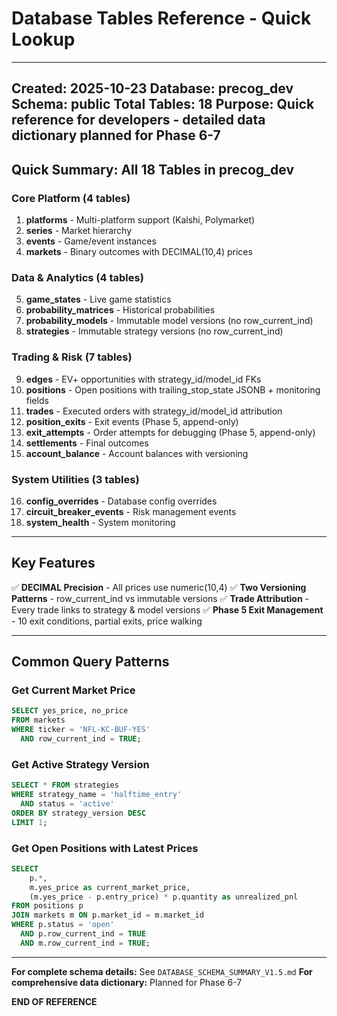 # Database Tables Reference - Quick Lookup

---
**Created:** 2025-10-23
**Database:** precog_dev
**Schema:** public
**Total Tables:** 18
**Purpose:** Quick reference for developers - detailed data dictionary planned for Phase 6-7
---

## Quick Summary: All 18 Tables in precog_dev

### Core Platform (4 tables)
1. **platforms** - Multi-platform support (Kalshi, Polymarket)
2. **series** - Market hierarchy
3. **events** - Game/event instances
4. **markets** - Binary outcomes with DECIMAL(10,4) prices

### Data & Analytics (4 tables)
5. **game_states** - Live game statistics
6. **probability_matrices** - Historical probabilities
7. **probability_models** - Immutable model versions (no row_current_ind)
8. **strategies** - Immutable strategy versions (no row_current_ind)

### Trading & Risk (7 tables)
9. **edges** - EV+ opportunities with strategy_id/model_id FKs
10. **positions** - Open positions with trailing_stop_state JSONB + monitoring fields
11. **trades** - Executed orders with strategy_id/model_id attribution
12. **position_exits** - Exit events (Phase 5, append-only)
13. **exit_attempts** - Order attempts for debugging (Phase 5, append-only)
14. **settlements** - Final outcomes
15. **account_balance** - Account balances with versioning

### System Utilities (3 tables)
16. **config_overrides** - Database config overrides
17. **circuit_breaker_events** - Risk management events
18. **system_health** - System monitoring

---

## Key Features

✅ **DECIMAL Precision** - All prices use numeric(10,4)
✅ **Two Versioning Patterns** - row_current_ind vs immutable versions
✅ **Trade Attribution** - Every trade links to strategy & model versions
✅ **Phase 5 Exit Management** - 10 exit conditions, partial exits, price walking

---

## Common Query Patterns

### Get Current Market Price
```sql
SELECT yes_price, no_price
FROM markets
WHERE ticker = 'NFL-KC-BUF-YES'
  AND row_current_ind = TRUE;
```

### Get Active Strategy Version
```sql
SELECT * FROM strategies
WHERE strategy_name = 'halftime_entry'
  AND status = 'active'
ORDER BY strategy_version DESC
LIMIT 1;
```

### Get Open Positions with Latest Prices
```sql
SELECT
    p.*,
    m.yes_price as current_market_price,
    (m.yes_price - p.entry_price) * p.quantity as unrealized_pnl
FROM positions p
JOIN markets m ON p.market_id = m.market_id
WHERE p.status = 'open'
  AND p.row_current_ind = TRUE
  AND m.row_current_ind = TRUE;
```

---

**For complete schema details:** See `DATABASE_SCHEMA_SUMMARY_V1.5.md`
**For comprehensive data dictionary:** Planned for Phase 6-7

**END OF REFERENCE**
